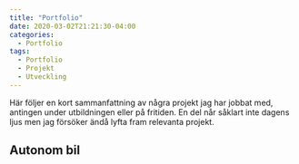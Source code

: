 ```yaml
---
title: "Portfolio"
date: 2020-03-02T21:21:30-04:00
categories:
  - Portfolio
tags:
  - Portfolio
  - Projekt
  - Utveckling
---
```


Här följer en kort sammanfattning av några projekt jag har jobbat med, antingen under utbildningen eller på fritiden.
En del når såklart inte dagens ljus men jag försöker ändå lyfta fram relevanta projekt.

## Autonom bil

